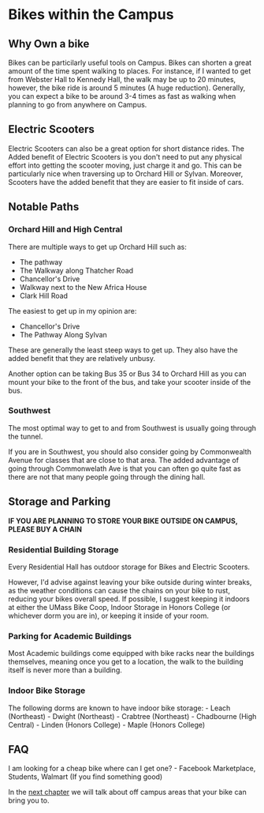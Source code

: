 # Bikes within the Campus 

## Why Own a bike

Bikes can be particilarly useful tools on Campus.
Bikes can shorten a great amount of the time spent
walking to places. For instance, if I wanted to get
from Webster Hall to Kennedy Hall, the walk may be
up to 20 minutes, however, the bike ride is around
5 minutes (A huge reduction). Generally, you can 
expect a bike to be around 3-4 times as fast as
walking when planning to go from anywhere on Campus.

## Electric Scooters

Electric Scooters can also be a great option for 
short distance rides. The Added benefit of Electric
Scooters is you don't need to put any physical effort
into getting the scooter moving, just charge it and go.
This can be particularly nice when traversing up to 
Orchard Hill or Sylvan. Moreover, Scooters have the
added benefit that they are easier to fit inside of
cars.

## Notable Paths

### Orchard Hill and High Central

There are multiple ways to get up Orchard Hill such as:
- The pathway
- The Walkway along Thatcher Road
- Chancellor's Drive
- Walkway next to the New Africa House
- Clark Hill Road

The easiest to get up in my opinion are:
- Chancellor's Drive
- The Pathway Along Sylvan

These are generally the least steep ways to get up.
They also have the added benefit that they are relatively
unbusy.

Another option can be taking Bus 35 or Bus 34 to 
Orchard Hill as you can mount your bike to the 
front of the bus, and take your scooter inside of 
the bus.

### Southwest

The most optimal way to get to and from Southwest is usually going through the tunnel.

If you are in Southwest, you should also consider going by Commonwealth Avenue for classes 
that are close to that area. The added advantage of going through Commonwelath Ave is that
you can often go quite fast as there are not that many people going through the dining hall.

## Storage and Parking

**IF YOU ARE PLANNING TO STORE YOUR BIKE OUTSIDE ON CAMPUS, PLEASE BUY A CHAIN**

### Residential Building Storage

Every Residential Hall has outdoor storage for Bikes and Electric Scooters.

However, I'd advise against leaving your bike outside during winter breaks,
as the weather conditions can cause the chains on your bike to rust, reducing
your bikes overall speed. If possible, I suggest keeping it indoors at either
the UMass Bike Coop, Indoor Storage in Honors College (or whichever dorm you are in),
or keeping it inside of your room.

### Parking for Academic Buildings

Most Academic buildings come equipped with bike racks near the buildings themselves,
meaning once you get to a location, the walk to the building itself is never more 
than a building.

### Indoor Bike Storage

The following dorms are known to have indoor bike storage:
    - Leach (Northeast)
    - Dwight (Northeast)
    - Crabtree (Northeast)
    - Chadbourne (High Central)
    - Linden (Honors College)
    - Maple (Honors College)

## FAQ

I am looking for a cheap bike where can I get one? - Facebook Marketplace, Students, Walmart (If you find something good)


In the [next chapter](2.md) we will talk about off campus areas that your bike can bring you to.
